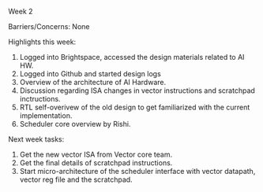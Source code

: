 Week 2

Barriers/Concerns: None

Highlights this week:
1. Logged into Brightspace, accessed the design materials related to AI HW.
2. Logged into Github and started design logs
3. Overview of the architecture of AI Hardware.
4. Discussion regarding ISA changes in vector instructions and scratchpad inctructions.
3. RTL self-overivew of the old design to get familiarized with the current implementation.
4. Scheduler core overview by Rishi.

Next week tasks:
1. Get the new vector ISA from Vector core team.
2. Get the final details of scratchpad instructions.
3. Start micro-architecture of the scheduler interface with vector datapath, vector reg file and the scratchpad.
